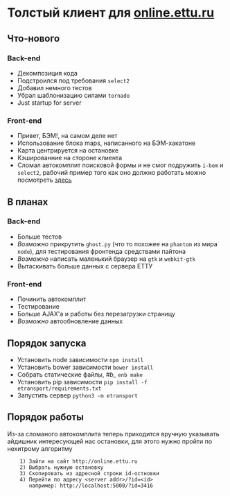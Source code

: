 # Толстый клиент для [online.ettu.ru](http://online.ettu.ru)

## Что-нового

### Back-end
* Декомпозиция кода
* Подстроился под требования `select2`
* Добавил немного тестов
* Убрал шаблонизацию силами `tornado`
* Just startup for server

### Front-end
* Привет, БЭМ!, на самом деле нет
* Использование блока maps, написанного на БЭМ-хакатоне
* Карта центрируется на остановке
* Кэшированние на стороне клиента
* Сломал автокомплит поисковой формы и не смог подружить `i-bem` и `select2`,
  рабочий пример того как оно должно работать можно посмотреть [здесь](http://jsfiddle.net/slogger/g7rzhbx1/)

## В планах

### Back-end
* Больше тестов
* _Возможно_ прикрутить `ghost.py` (что то похожее на `phantom` из мира `node`),
  для тестирования фронтенда средствами пайтона
* _Возможно_ написать маленький браузер на `gtk` и `webkit-gtk`
* Вытаскивать больше данных с сервера ЕТТУ

### Front-end
* Починить автокомплит
* Тестирование
* Больше AJAX'a и работы без перезагрузки страницу
* _Возможно_ автообновление данных

## Порядок запуска
* Установить node зависимости `npm install`
* Установить bower зависимости `bower install`
* Собрать статические файлы, _#b\__  `enb make`
* Установить pip зависимости `pip install -f etransport/requirements.txt`
* Запустить сервер `python3 -m etransport`

## Порядок работы
Из-за сломаного автокомплита теперь приходится
вручную указывать айдишник интересующей нас
остановки, для этого нужно пройти по нехитрому алгоритму
```
    1) Зайти на сайт http://online.ettu.ru
    2) Выбрать нужную остановку
    3) Скопировать из адресной строки id-остновки
    4) Перейти по адресу <server addr>/?id=<id>
       например: http://localhost:5000/?id=3416
```
